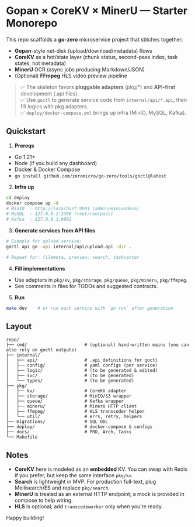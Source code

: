 # Gopan × CoreKV × MinerU — Starter Monorepo

This repo scaffolds a **go-zero** microservice project that stitches together:
- **Gopan**-style net-disk (upload/download/metadata) flows
- **CoreKV** as a hot/state layer (chunk status, second-pass index, task states, hot metadata)
- **MinerU** OCR (async jobs producing Markdown/JSON)
- (Optional) **FFmpeg** HLS video preview pipeline

> ✅ The skeleton favors **pluggable adapters** (pkg/*) and **API-first** development (.api files).  
> ✅ Use `goctl` to generate service code from `internal/api/*.api`, then fill logics with pkg adapters.  
> ✅ `deploy/docker-compose.yml` brings up infra (MinIO, MySQL, Kafka).

## Quickstart

1) **Prereqs**
- Go 1.21+
- Node (if you build any dashboard)
- Docker & Docker Compose
- `go install github.com/zeromicro/go-zero/tools/goctl@latest`

2) **Infra up**
```bash
cd deploy
docker compose up -d
# MinIO  : http://localhost:9001 (admin/minioadmin)
# MySQL  : 127.0.0.1:3306 (root/rootpass)
# Kafka  : 127.0.0.1:9092
```

3) **Generate services from API files**
```bash
# Example for upload service:
goctl api go -api internal/api/upload.api -dir .

# Repeat for: filemeta, preview, search, taskcenter
```

4) **Fill implementations**
- Use adapters in `pkg/kv`, `pkg/storage`, `pkg/queue`, `pkg/mineru`, `pkg/ffmpeg`.
- See comments in files for TODOs and suggested contracts.

5) **Run**
```bash
make dev    # or run each service with `go run` after generation
```

## Layout

```
repo/
├── cmd/                      # (optional) hand-written mains (you can also rely on goctl outputs)
├── internal/
│   ├── api/                  # .api definitions for goctl
│   ├── config/               # yaml configs (per service)
│   ├── logic/                # (to be generated & edited)
│   ├── svc/                  # (to be generated)
│   └── types/                # (to be generated)
├── pkg/
│   ├── kv/                   # CoreKV adapter
│   ├── storage/              # MinIO/S3 wrapper
│   ├── queue/                # Kafka wrapper
│   ├── mineru/               # MinerU HTTP client
│   ├── ffmpeg/               # HLS transcoder helper
│   └── util/                 # errs, retry, helpers
├── migrations/               # SQL DDL
├── deploy/                   # docker-compose & configs
├── docs/                     # PRD, Arch, Tasks
└── Makefile
```

## Notes

- **CoreKV** here is modeled as an **embedded** KV. You can swap with Redis if you prefer, but keep the same interface `pkg/kv`.
- **Search** is lightweight in MVP. For production full-text, plug Meilisearch/ES and replace `pkg/search`.
- **MinerU** is treated as an external HTTP endpoint; a mock is provided in compose to help wiring.
- **HLS** is optional; add `transcodeworker` only when you’re ready.

Happy building!
